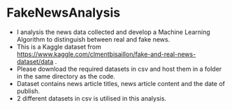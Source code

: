 # FakeNewsAnalysis
* I analysis the news data collected and develop a Machine Learning Algorithm to distinguish between real and fake news.
* This is a Kaggle dataset from https://www.kaggle.com/clmentbisaillon/fake-and-real-news-dataset/data .
* Please download the required datasets in csv and host them in a folder in the same directory as the code.
* Dataset contains news article titles, news article content and the date of publish.
* 2 different datasets in csv is utilised in this analysis.
